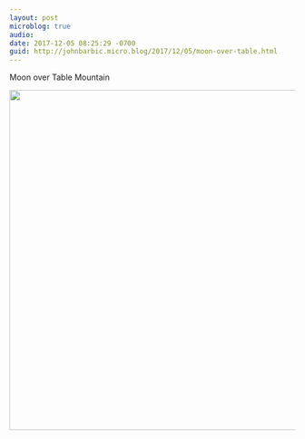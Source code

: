 ```yaml
---
layout: post
microblog: true
audio: 
date: 2017-12-05 08:25:29 -0700
guid: http://johnbarbic.micro.blog/2017/12/05/moon-over-table.html
---
```

Moon over Table Mountain

<img src="http://www.barbic.com/uploads/2017/8dd97ef386.jpg" width="600" height="600" />
